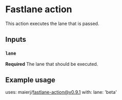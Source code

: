 # Fastlane action

This action executes the lane that is passed.

## Inputs

### `lane`

**Required** The lane that should be executed.

## Example usage

uses: maierj/fastlane-action@v0.9.1
with:
  lane: 'beta'